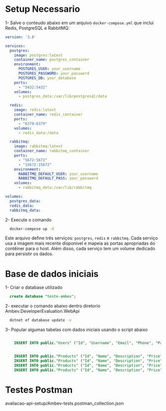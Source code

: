 # Setup Necessario
1-  Salve o conteudo abaixo em  um arquivo `docker-compose.yml` que inclui Redis, PostgreSQL e RabbitMQ:


```yaml
version: '3.8'

services:
  postgres:
    image: postgres:latest
    container_name: postgres_container
    environment:
      POSTGRES_USER: your_username
      POSTGRES_PASSWORD: your_password
      POSTGRES_DB: your_database
    ports:
      - "5432:5432"
    volumes:
      - postgres_data:/var/lib/postgresql/data

  redis:
    image: redis:latest
    container_name: redis_container
    ports:
      - "6379:6379"
    volumes:
      - redis_data:/data

  rabbitmq:
    image: rabbitmq:latest
    container_name: rabbitmq_container
    ports:
      - "5672:5672"
      - "15672:15672"
    environment:
      RABBITMQ_DEFAULT_USER: your_username
      RABBITMQ_DEFAULT_PASS: your_password
    volumes:
      - rabbitmq_data:/var/lib/rabbitmq

volumes:
  postgres_data:
  redis_data:
  rabbitmq_data:
```


2-  Execute o comando 
```bash
  docker-compose up -d
```
Este arquivo define três serviços: `postgres`, `redis` e `rabbitmq`. Cada serviço usa a imagem mais recente disponível e mapeia as portas apropriadas do contêiner para o host. Além disso, cada serviço tem um volume dedicado para persistir os dados.



# Base de dados iniciais

1- Criar o database utilizado
```SQL
  create database "teste-ambev";
```

2- executar o comando abaixo dentro diretorio Ambev.DeveloperEvaluation.WebApi
```BASH
  dotnet ef database update -v 
```

3- Popular algumas tabelas com dados iniciais usando o script abaixo
```SQL

    INSERT INTO public."Users" ("Id", "Username", "Email", "Phone", "Password", "Role", "Status", "CreatedAt", "UpdatedAt") VALUES ('35d6f2bf-b7e1-4513-91c3-800c1e29513c', 'teste', 'teste@uol.com', '19995460517', '$2a$11$K9oScu2pDq/KLIvrqvVExOPgr2Nm1GIZQWwhVkNG9zHVNiHbrA4i.', 'Admin', 'Active', '2025-03-11 18:01:10.593819 +00:00', null);


    INSERT INTO public."Products" ("Id", "Name", "Description", "Price", "Stock") VALUES ('bb343980-5853-4791-a67f-845aebc92420', 'produto 3', 'descricao produto 3', 6.59, 18);
    INSERT INTO public."Products" ("Id", "Name", "Description", "Price", "Stock") VALUES ('17c6ff5e-febe-4157-9e4a-5051f8ea0cfd', 'produto 1', 'descricao produto 1', 2.12, 16);
    INSERT INTO public."Products" ("Id", "Name", "Description", "Price", "Stock") VALUES ('3203b373-332f-4186-ba4c-35f202655299', 'produto 4', 'descricao produto 4', 21.12, 0);
    INSERT INTO public."Products" ("Id", "Name", "Description", "Price", "Stock") VALUES ('c302b74f-a249-4ef1-98e8-3201a01d7963', 'produto 2', 'descricao produto 2', 50.44, 36);

```
# Testes Postman
avaliacao-api-setup/Ambev-tests.postman_collection.json